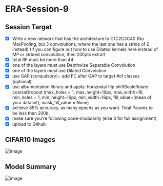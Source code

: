 # ERA-Session-9

## Session Target
* [x] Write a new network that has the architecture to C1C2C3C40 (No MaxPooling, but 3 convolutions, where the last one has a stride of 2 instead) (If you can figure out how to use Dilated kernels here instead of MP or strided convolution, then 200pts extra!)
* [x] total RF must be more than 44
* [x] one of the layers must use Depthwise Separable Convolution
* [x] one of the layers must use Dilated Convolution
* [x] use GAP (compulsory):- add FC after GAP to target #of classes (optional)
* [x] use albumentation library and apply: horizontal flip shiftScaleRotate coarseDropout (max_holes = 1, max_height=16px, max_width=16, min_holes = 1, min_height=16px, min_width=16px, fill_value=(mean of your dataset), mask_fill_value = None)
* [x] achieve 85% accuracy, as many epochs as you want. Total Params to be less than 200k.
* [x] make sure you're following code-modularity (else 0 for full assignment)
* [x] upload to Github

## CIFAR10 Images
![image](https://github.com/ShubhamVerma16/ERA-Session-9/assets/46774613/e65faa85-62c8-4846-89fc-fcc539ae02db)

## Model Summary
![image](https://github.com/ShubhamVerma16/ERA-Session-9/assets/46774613/f2608d0b-bc50-4390-a00e-2b2fb54ba461)
